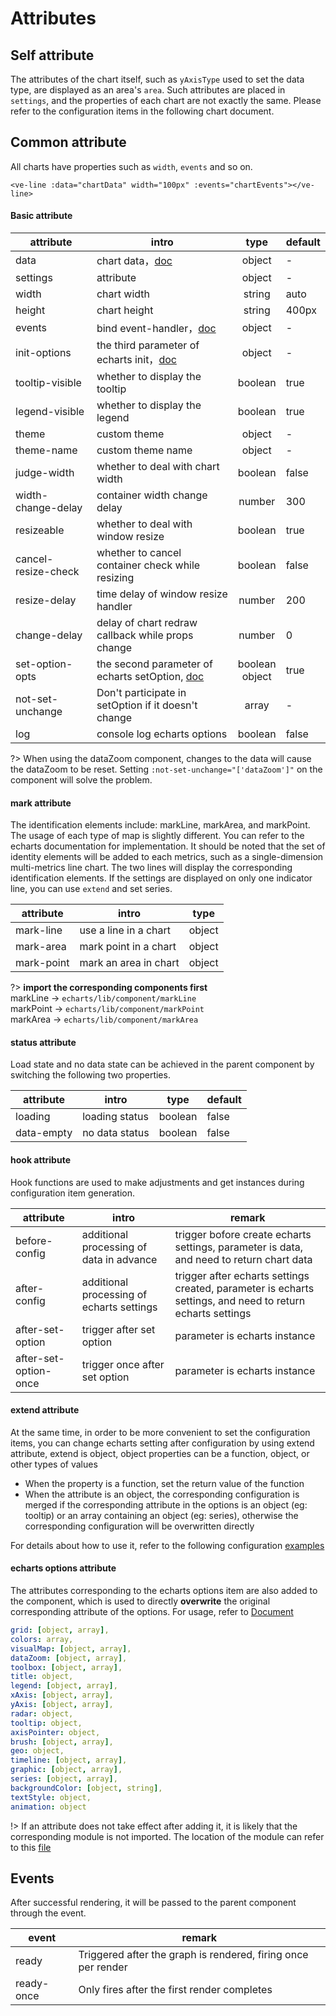 # Attributes

## Self attribute

The attributes of the chart itself, such as `yAxisType` used to set the data type, are displayed as an area's `area`. Such attributes are placed in `settings`, and the properties of each chart are not exactly the same. Please refer to the configuration items in the following chart document.

## Common attribute

All charts have properties such as `width`, `events` and so on.

```vue
<ve-line :data="chartData" width="100px" :events="chartEvents"></ve-line>
```

#### Basic attribute
| attribute | intro | type | default |
| ----- | --- |:----:| --- |
| data | chart data，[doc](/en/data) | object | - |
| settings | attribute | object | - |
| width | chart width | string | auto |
| height | chart height | string | 400px |
| events | bind event-handler，[doc](/en/event) | object | - |
| init-options | the third parameter of echarts init，[doc](http://echarts.baidu.com/api.html#echarts.init) | object | - |
| tooltip-visible | whether to display the tooltip | boolean | true |
| legend-visible | whether to display the legend | boolean | true |
| theme | custom theme | object | - |
| theme-name | custom theme name | object | - |
| judge-width | whether to deal with chart width | boolean | false |
| width-change-delay | container width change delay | number | 300 |
| resizeable | whether to deal with window resize | boolean | true |
| cancel-resize-check | whether to cancel container check while resizing | boolean | false |
| resize-delay | time delay of window resize handler | number | 200 |
| change-delay | delay of chart redraw callback while props change | number | 0 |
| set-option-opts | the second parameter of echarts setOption, [doc](http://echarts.baidu.com/api.html#echartsInstance.setOption) | boolean<br>object | true |
| not-set-unchange | Don't participate in setOption if it doesn't change | array | - |
| log | console log echarts options | boolean | false |

?> When using the dataZoom component, changes to the data will cause the dataZoom to be reset. Setting `:not-set-unchange="['dataZoom']"` on the component will solve the problem.

#### mark attribute

The identification elements include: markLine, markArea, and markPoint. The usage of each type of map is slightly different. You can refer to the echarts documentation for implementation.
It should be noted that the set of identity elements will be added to each metrics, such as a single-dimension multi-metrics line chart. The two lines will display the corresponding identification elements. If the settings are displayed on only one indicator line, you can use `extend` and set series.

| attribute | intro | type |
| ----- | --- |:----:|
| mark-line | use a line in a chart | object |
| mark-area | mark point in a chart | object |
| mark-point | mark an area in chart | object |

?> **import the corresponding components first**
<br>markLine -> `echarts/lib/component/markLine`
<br>markPoint -> `echarts/lib/component/markPoint`
<br>markArea -> `echarts/lib/component/markArea`


#### status attribute

Load state and no data state can be achieved in the parent component by switching the following two properties.

| attribute | intro | type | default |
| ----- | --- |:----:| --- |
| loading | loading status | boolean | false |
| data-empty | no data status | boolean | false |


#### hook attribute

Hook functions are used to make adjustments and get instances during configuration item generation.

| attribute | intro | remark |
| ----- | --- | --- |
| before-config | additional processing of data in advance | trigger bofore create echarts settings, parameter is data, and need to return chart data |
| after-config | additional processing of echarts settings | trigger after echarts settings created, parameter is echarts settings, and need to return echarts settings |
| after-set-option | trigger after set option | parameter is echarts instance |
| after-set-option-once | trigger once after set option | parameter is echarts instance |

#### extend attribute

At the same time, in order to be more convenient to set the configuration items, you can change echarts setting after configuration by using extend attribute, extend is object, object properties can be a function, object, or other types of values

- When the property is a function, set the return value of the function
- When the attribute is an object, the corresponding configuration is merged if the corresponding attribute in the options is an object (eg: tooltip) or an array containing an object (eg: series), otherwise the corresponding configuration will be overwritten directly

For details about how to use it, refer to the following configuration [examples](/en/props-demo2)

#### echarts options attribute

The attributes corresponding to the echarts options item are also added to the component, which is used to directly **overwrite** the original corresponding attribute of the options. For usage, refer to [Document](http://echarts.baidu.com/option.html)

```yaml
grid: [object, array],
colors: array,
visualMap: [object, array],
dataZoom: [object, array],
toolbox: [object, array],
title: object,
legend: [object, array],
xAxis: [object, array],
yAxis: [object, array],
radar: object,
tooltip: object,
axisPointer: object,
brush: [object, array],
geo: object,
timeline: [object, array],
graphic: [object, array],
series: [object, array],
backgroundColor: [object, string],
textStyle: object,
animation: object
```

!> If an attribute does not take effect after adding it, it is likely that the corresponding module is not imported. The location of the module can refer to this [file](https://github.com/ecomfe/echarts/blob/master/index.js)

## Events

After successful rendering, it will be passed to the parent component through the event.

| event | remark |
| ----- | --- |
| ready | Triggered after the graph is rendered, firing once per render |
| ready-once | Only fires after the first render completes |
